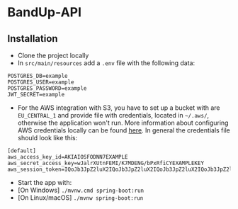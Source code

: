 # BandUp-API

## Installation
- Clone the project locally
- In `src/main/resources` add a `.env` file with the following data:
```
POSTGRES_DB=example
POSTGRES_USER=example
POSTGRES_PASSWORD=example
JWT_SECRET=example
```
- For the AWS integration with S3, you have to set up a bucket with are `EU_CENTRAL_1` and provide file with credentials, located in `~/.aws/`, otherwise the application won't run. More information about configuring AWS credentials locally can be found <a href="https://docs.aws.amazon.com/sdkref/latest/guide/file-format.html">here</a>. In general the credentials file should look like this:
```
[default]
aws_access_key_id=AKIAIOSFODNN7EXAMPLE
aws_secret_access_key=wJalrXUtnFEMI/K7MDENG/bPxRfiCYEXAMPLEKEY
aws_session_token=IQoJb3JpZ2luX2IQoJb3JpZ2luX2IQoJb3JpZ2luX2IQoJb3JpZ2luX2IQoJb3JpZVERYLONGSTRINGEXAMPLE
```
- Start the app with:
 - [On Windows] `./mvnw.cmd spring-boot:run`
 - [On Linux/macOS] `./mvnw spring-boot:run`
